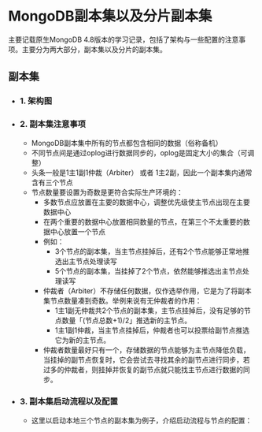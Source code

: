 # MongoDB副本集以及分片副本集
主要记载原生MongoDB 4.8版本的学习记录，包括了架构与一些配置的注意事项。主要分为两大部分，副本集以及分片的副本集。
##  副本集
* ### 1. 架构图

* ### 2. 副本集注意事项
  - MongoDB副本集中所有的节点都包含相同的数据（俗称备机）
  - 不同节点间是通过oplog进行数据同步的，oplog是固定大小的集合（可调整）
  - 头条一般是1主1副1仲裁（Arbiter） 或者 1主2副，因此一个副本集内通常含有三个节点
  - 节点数量要设置为奇数是更符合实际生产环境的：
    - 多数节点应放置在主要的数据中心，调整优先级使主节点出现在主要数据中心
    - 在两个重要的数据中心放置相同数量的节点，在第三个不太重要的数据中心放置一个节点
    - 例如：
      - 3个节点的副本集，当主节点挂掉后，还有2个节点能够正常地推选出主节点处理读写
      - 5个节点的副本集，当挂掉了2个节点，依然能够推选出主节点处理读写
    - 仲裁者（Arbiter）不存储任何数据，仅作选举作用，它是为了将副本集节点数量凑到奇数。举例来说有无仲裁者的作用：
      - 1主1副无仲裁共2个节点的副本集，主节点挂掉后，没有足够的节点数量「(节点总数+1)/2」推选新的主节点。
      - 1主1副1仲裁，当主节点挂掉后，仲裁者也可以投票给副节点推选它为新的主节点。
    - 仲裁者数量最好只有一个，存储数据的节点能够为主节点降低负载，当挂掉的副节点恢复时，它会尝试去寻找其余的副节点进行同步，若过多的仲裁者，则挂掉并恢复的副节点就只能找主节点进行数据的同步。

* ### 3. 副本集启动流程以及配置
  - 这里以启动本地三个节点的副本集为例子，介绍启动流程与节点的配置：

